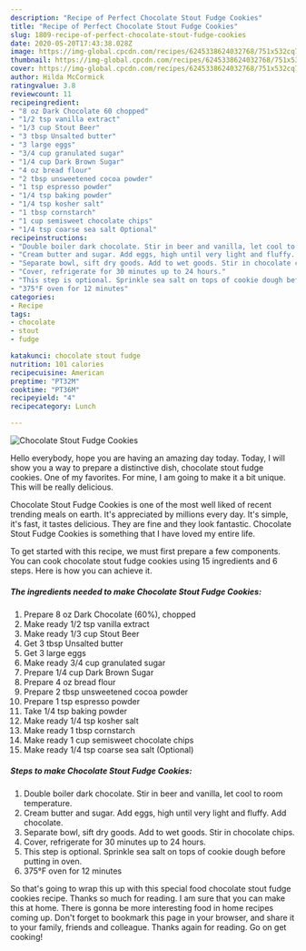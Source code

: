 ```yaml
---
description: "Recipe of Perfect Chocolate Stout Fudge Cookies"
title: "Recipe of Perfect Chocolate Stout Fudge Cookies"
slug: 1809-recipe-of-perfect-chocolate-stout-fudge-cookies
date: 2020-05-20T17:43:38.028Z
image: https://img-global.cpcdn.com/recipes/6245338624032768/751x532cq70/chocolate-stout-fudge-cookies-recipe-main-photo.jpg
thumbnail: https://img-global.cpcdn.com/recipes/6245338624032768/751x532cq70/chocolate-stout-fudge-cookies-recipe-main-photo.jpg
cover: https://img-global.cpcdn.com/recipes/6245338624032768/751x532cq70/chocolate-stout-fudge-cookies-recipe-main-photo.jpg
author: Hilda McCormick
ratingvalue: 3.8
reviewcount: 11
recipeingredient:
- "8 oz Dark Chocolate 60 chopped"
- "1/2 tsp vanilla extract"
- "1/3 cup Stout Beer"
- "3 tbsp Unsalted butter"
- "3 large eggs"
- "3/4 cup granulated sugar"
- "1/4 cup Dark Brown Sugar"
- "4 oz bread flour"
- "2 tbsp unsweetened cocoa powder"
- "1 tsp espresso powder"
- "1/4 tsp baking powder"
- "1/4 tsp kosher salt"
- "1 tbsp cornstarch"
- "1 cup semisweet chocolate chips"
- "1/4 tsp coarse sea salt Optional"
recipeinstructions:
- "Double boiler dark chocolate. Stir in beer and vanilla, let cool to room temperature."
- "Cream butter and sugar. Add eggs, high until very light and fluffy. Add chocolate."
- "Separate bowl, sift dry goods. Add to wet goods. Stir in chocolate chips."
- "Cover, refrigerate for 30 minutes up to 24 hours."
- "This step is optional. Sprinkle sea salt on tops of cookie dough before putting in oven."
- "375°F oven for 12 minutes"
categories:
- Recipe
tags:
- chocolate
- stout
- fudge

katakunci: chocolate stout fudge 
nutrition: 101 calories
recipecuisine: American
preptime: "PT32M"
cooktime: "PT36M"
recipeyield: "4"
recipecategory: Lunch

---
```



![Chocolate Stout Fudge Cookies](https://img-global.cpcdn.com/recipes/6245338624032768/751x532cq70/chocolate-stout-fudge-cookies-recipe-main-photo.jpg)

Hello everybody, hope you are having an amazing day today. Today, I will show you a way to prepare a distinctive dish, chocolate stout fudge cookies. One of my favorites. For mine, I am going to make it a bit unique. This will be really delicious.

Chocolate Stout Fudge Cookies is one of the most well liked of recent trending meals on earth. It's appreciated by millions every day. It's simple, it's fast, it tastes delicious. They are fine and they look fantastic. Chocolate Stout Fudge Cookies is something that I have loved my entire life.




To get started with this recipe, we must first prepare a few components. You can cook chocolate stout fudge cookies using 15 ingredients and 6 steps. Here is how you can achieve it.

<!--inarticleads1-->

##### The ingredients needed to make Chocolate Stout Fudge Cookies:

1. Prepare 8 oz Dark Chocolate (60%), chopped
1. Make ready 1/2 tsp vanilla extract
1. Make ready 1/3 cup Stout Beer
1. Get 3 tbsp Unsalted butter
1. Get 3 large eggs
1. Make ready 3/4 cup granulated sugar
1. Prepare 1/4 cup Dark Brown Sugar
1. Prepare 4 oz bread flour
1. Prepare 2 tbsp unsweetened cocoa powder
1. Prepare 1 tsp espresso powder
1. Take 1/4 tsp baking powder
1. Make ready 1/4 tsp kosher salt
1. Make ready 1 tbsp cornstarch
1. Make ready 1 cup semisweet chocolate chips
1. Make ready 1/4 tsp coarse sea salt (Optional)




<!--inarticleads2-->

##### Steps to make Chocolate Stout Fudge Cookies:

1. Double boiler dark chocolate. Stir in beer and vanilla, let cool to room temperature.
1. Cream butter and sugar. Add eggs, high until very light and fluffy. Add chocolate.
1. Separate bowl, sift dry goods. Add to wet goods. Stir in chocolate chips.
1. Cover, refrigerate for 30 minutes up to 24 hours.
1. This step is optional. Sprinkle sea salt on tops of cookie dough before putting in oven.
1. 375°F oven for 12 minutes




So that's going to wrap this up with this special food chocolate stout fudge cookies recipe. Thanks so much for reading. I am sure that you can make this at home. There is gonna be more interesting food in home recipes coming up. Don't forget to bookmark this page in your browser, and share it to your family, friends and colleague. Thanks again for reading. Go on get cooking!
